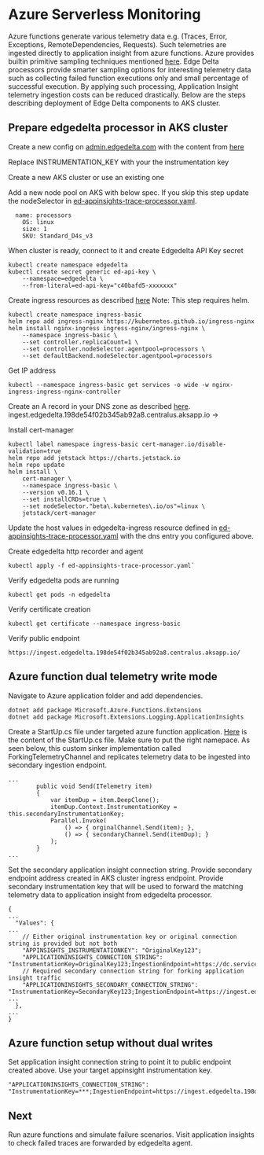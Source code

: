 
# Azure Serverless Monitoring

Azure functions generate various telemetry data e.g. (Traces, Error, Exceptions, RemoteDependencies, Requests). Such telemetries are ingested directly to application insight from azure functions. Azure provides builtin primitive sampling techniques mentioned [here](https://docs.microsoft.com/en-us/azure/azure-monitor/app/sampling). Edge Delta processors provide smarter sampling options for interesting telemetry data such as collecting failed function executions only and small percentage of successful execution. By applying such processing, Application Insight telemetry ingestion costs can be reduced drastically. Below are the steps describing deployment of Edge Delta components to AKS cluster.

## Prepare edgedelta processor in AKS cluster

Create a new config on [admin.edgedelta.com](https://admin.edgedelta.com/) with the content from [here](aks_appinsight_trace_processor_agent_config.yaml)

Replace INSTRUMENTATION_KEY with your the instrumentation key

Create a new AKS cluster or use an existing one

Add a new node pool on AKS with below spec. If you skip this step update the nodeSelector in [ed-appinsights-trace-processor.yaml](ed-appinsights-trace-processor.yaml).
```
  name: processors 
	OS: linux
	size: 1
	SKU: Standard_D4s_v3
```

When cluster is ready, connect to it and create Edgedelta API Key secret
```
kubectl create namespace edgedelta
kubectl create secret generic ed-api-key \
    --namespace=edgedelta \
    --from-literal=ed-api-key="c40bafd5-xxxxxxx"
```

Create ingress resources as described [here](https://docs.microsoft.com/en-us/azure/aks/ingress-tls)
Note: This step requires helm.

```
kubectl create namespace ingress-basic
helm repo add ingress-nginx https://kubernetes.github.io/ingress-nginx
helm install nginx-ingress ingress-nginx/ingress-nginx \
    --namespace ingress-basic \
    --set controller.replicaCount=1 \
    --set controller.nodeSelector.agentpool=processors \
    --set defaultBackend.nodeSelector.agentpool=processors
```

Get IP address
```
kubectl --namespace ingress-basic get services -o wide -w nginx-ingress-ingress-nginx-controller
```

Create an A record in your DNS zone as described [here](https://docs.microsoft.com/en-us/azure/dns/dns-getstarted-portal).
ingest.edgedelta.198de54f02b345ab92a8.centralus.aksapp.io ->  <IP Address from above step>

Install cert-manager
```
kubectl label namespace ingress-basic cert-manager.io/disable-validation=true
helm repo add jetstack https://charts.jetstack.io
helm repo update
helm install \
	cert-manager \
	--namespace ingress-basic \
	--version v0.16.1 \
	--set installCRDs=true \
	--set nodeSelector."beta\.kubernetes\.io/os"=linux \
	jetstack/cert-manager
```

Update the host values in edgedelta-ingress resource defined in [ed-appinsights-trace-processor.yaml](ed-appinsights-trace-processor.yaml) with the dns entry you configured above.

Create edgedelta http recorder and agent
```
kubectl apply -f ed-appinsights-trace-processor.yaml`
```

Verify edgedelta pods are running
```
kubectl get pods -n edgedelta 
```

Verify certificate creation
```
kubectl get certificate --namespace ingress-basic
```

Verify public endpoint
```
https://ingest.edgedelta.198de54f02b345ab92a8.centralus.aksapp.io/
```

## Azure function dual telemetry write mode

Navigate to Azure application folder and add dependencies.
```
dotnet add package Microsoft.Azure.Functions.Extensions
dotnet add package Microsoft.Extensions.Logging.ApplicationInsights
```

Create a StartUp.cs file under targeted azure function application. [Here](azure_function_startup.cs) is the content of the StartUp.cs file. Make sure to put the right namepace.
As seen below, this custom sinker implementation called ForkingTelemetryChannel and replicates telemetry data to be ingested into secondary ingestion endpoint.
```
...
        public void Send(ITelemetry item)
        {
            var itemDup = item.DeepClone();
            itemDup.Context.InstrumentationKey = this.secondaryInstrumentationKey;
            Parallel.Invoke(
                () => { orginalChannel.Send(item); },
                () => { secondaryChannel.Send(itemDup); }
            );
        }
...
```

Set the secondary application insight connection string. Provide secondary endpoint address created in AKS cluster ingress endpoint. Provide secondary instrumentation key that will be used to forward the matching telemetry data to application insight from edgedelta processor.
```
{
...
  "Values": {
...
    // Either original instrumentation key or original connection string is provided but not both
    "APPINSIGHTS_INSTRUMENTATIONKEY": "OriginalKey123";
    "APPLICATIONINSIGHTS_CONNECTION_STRING": "InstrumentationKey=OriginalKey123;IngestionEndpoint=https://dc.services.visualstudio.com",
    // Required secondary connection string for forking application insight traffic
    "APPLICATIONINSIGHTS_SECONDARY_CONNECTION_STRING": "InstrumentationKey=SecondaryKey123;IngestionEndpoint=https://ingest.edgedelta.198de54f02b345ab92a8.centralus.aksapp.io",
...
  },
...
}
```

## Azure function setup without dual writes
Set application insight connection string to point it to public endpoint created above. Use your target appinsight instrumentation key.
```
"APPLICATIONINSIGHTS_CONNECTION_STRING": "InstrumentationKey=***;IngestionEndpoint=https://ingest.edgedelta.198de54f02b345ab92a8.centralus.aksapp.io",
```

## Next
Run azure functions and simulate failure scenarios. Visit application insights to check failed traces are forwarded by edgedelta agent.
